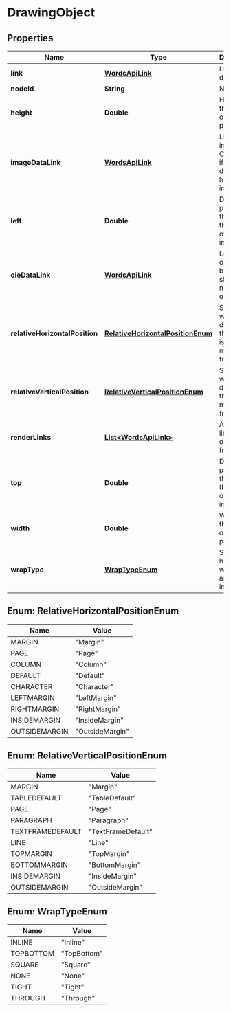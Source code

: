 
# DrawingObject

## Properties
Name | Type | Description | Notes
------------ | ------------- | ------------- | -------------
**link** | [**WordsApiLink**](WordsApiLink.md) | Link to the document. |  [optional]
**nodeId** | **String** | Node id |  [optional]
**height** | **Double** | Height of the drawing object in points. |  [optional]
**imageDataLink** | [**WordsApiLink**](WordsApiLink.md) | Link to image data. Can be null if shape does not have an image. |  [optional]
**left** | **Double** | Distance in points from the origin to the left side of the image.              |  [optional]
**oleDataLink** | [**WordsApiLink**](WordsApiLink.md) | Link to ole object. Can be null if shape does not have ole data. |  [optional]
**relativeHorizontalPosition** | [**RelativeHorizontalPositionEnum**](#RelativeHorizontalPositionEnum) | Specifies where the distance to the image is measured from.              |  [optional]
**relativeVerticalPosition** | [**RelativeVerticalPositionEnum**](#RelativeVerticalPositionEnum) | Specifies where the distance to the image measured from. |  [optional]
**renderLinks** | [**List&lt;WordsApiLink&gt;**](WordsApiLink.md) | A list of links that originate from this . |  [optional]
**top** | **Double** | Distance in points from the origin to the top side of the image. |  [optional]
**width** | **Double** | Width of the drawing objects in points. |  [optional]
**wrapType** | [**WrapTypeEnum**](#WrapTypeEnum) | Specifies how to wrap text around the image. |  [optional]


<a name="RelativeHorizontalPositionEnum"></a>
## Enum: RelativeHorizontalPositionEnum
Name | Value
---- | -----
MARGIN | &quot;Margin&quot;
PAGE | &quot;Page&quot;
COLUMN | &quot;Column&quot;
DEFAULT | &quot;Default&quot;
CHARACTER | &quot;Character&quot;
LEFTMARGIN | &quot;LeftMargin&quot;
RIGHTMARGIN | &quot;RightMargin&quot;
INSIDEMARGIN | &quot;InsideMargin&quot;
OUTSIDEMARGIN | &quot;OutsideMargin&quot;


<a name="RelativeVerticalPositionEnum"></a>
## Enum: RelativeVerticalPositionEnum
Name | Value
---- | -----
MARGIN | &quot;Margin&quot;
TABLEDEFAULT | &quot;TableDefault&quot;
PAGE | &quot;Page&quot;
PARAGRAPH | &quot;Paragraph&quot;
TEXTFRAMEDEFAULT | &quot;TextFrameDefault&quot;
LINE | &quot;Line&quot;
TOPMARGIN | &quot;TopMargin&quot;
BOTTOMMARGIN | &quot;BottomMargin&quot;
INSIDEMARGIN | &quot;InsideMargin&quot;
OUTSIDEMARGIN | &quot;OutsideMargin&quot;


<a name="WrapTypeEnum"></a>
## Enum: WrapTypeEnum
Name | Value
---- | -----
INLINE | &quot;Inline&quot;
TOPBOTTOM | &quot;TopBottom&quot;
SQUARE | &quot;Square&quot;
NONE | &quot;None&quot;
TIGHT | &quot;Tight&quot;
THROUGH | &quot;Through&quot;



